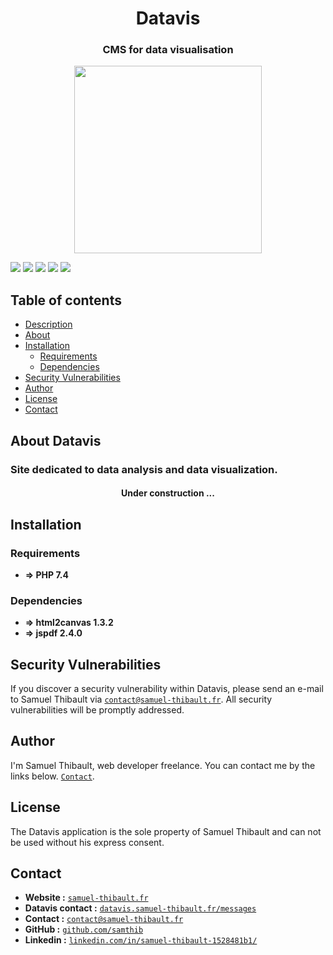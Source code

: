 <h1 align="center">Datavis</h1>

<h3 align="center">CMS for data visualisation</h3>

<p align="center"><a href="http://datavis.samuel-thibault.fr/" target="_blank"><img src="http://datavis.samuel-thibault.fr/storage/medias/images/K6LNhcNxIGfeUnvfwPzBOvWUfQQQ1UTQPi8VBrtx.png" width="300"></a></p>


![](https://img.shields.io/github/package-json/v/samthib/datavis)
![](https://img.shields.io/github/stars/samthib/datavis)
![](https://img.shields.io/github/issues/samthib/datavis)
![](https://img.shields.io/github/forks/samthib/datavis)
![](https://img.shields.io/github/stars/samthib/datavis?style=social)

## Table of contents

- [Description](#datavis)
- [About](#about-datavis)
- [Installation](#installation)
    - [Requirements](#requirements)
    - [Dependencies](#dependencies)
- [Security Vulnerabilities](#security-vulnerabilities)
- [Author](#author)
- [License](#license)
- [Contact](#contact)

## About Datavis

<h3> Site dedicated to data analysis and data visualization.</h3>

<h4 align="center">Under construction ...</h4>

## Installation

### Requirements

* **=> PHP 7.4**

### Dependencies

* **=> html2canvas 1.3.2**
* **=> jspdf 2.4.0**

## Security Vulnerabilities

If you discover a security vulnerability within Datavis, please send an e-mail to Samuel Thibault via [`contact@samuel-thibault.fr`](mailto:contact@samuel-thibault.fr). All security vulnerabilities will be promptly addressed.

## Author

I'm Samuel Thibault, web developer freelance. You can contact me by the links below. [`Contact`](#contact).

## License

The Datavis application is the sole property of Samuel Thibault and can not be used without his express consent.

## Contact

* **Website :** [`samuel-thibault.fr`](http://samuel-thibault.fr)
* **Datavis contact :** [`datavis.samuel-thibault.fr/messages`](http://datavis.samuel-thibault.fr/messages)
* **Contact :** [`contact@samuel-thibault.fr`](mailto:contact@samuel-thibault.fr)
* **GitHub :** [`github.com/samthib`](https://github.com/samthib)
* **Linkedin :** [`linkedin.com/in/samuel-thibault-1528481b1/`](https://www.linkedin.com/in/samuel-thibault-1528481b1/)

